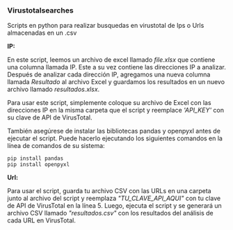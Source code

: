 ### Virustotalsearches

Scripts en python para realizar busquedas en virustotal de Ips o Urls almacenadas en un .csv

**IP:**

En este script, leemos un archivo de excel llamado *file.xlsx* que contiene una columna llamada IP. Este a su vez contiene las direcciones IP a analizar.
Después de analizar cada dirección IP, agregamos una nueva columna llamada *Resultado* al archivo Excel y guardamos los resultados en un nuevo archivo llamado *resultados.xlsx*.

Para usar este script, simplemente coloque su archivo de Excel con las direcciones IP en la misma carpeta que el script y reemplace *'API_KEY'* con su clave de API de VirusTotal.

También asegúrese de instalar las bibliotecas pandas y openpyxl antes de ejecutar el script.
Puede hacerlo ejecutando los siguientes comandos en la línea de comandos de su sistema:

```
pip install pandas
pip install openpyxl
```

**Url:**

Para usar el script, guarda tu archivo CSV con las URLs en una carpeta junto al archivo del script y reemplaza *"TU_CLAVE_API_AQUI"* con tu clave de API de VirusTotal en la línea 5. Luego, ejecuta el script y se generará un archivo CSV llamado *"resultados.csv"* con los resultados del análisis de cada URL en VirusTotal.
